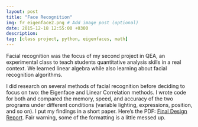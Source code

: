 ```yaml
---
layout: post
title: "Face Recognition"
img: fr_eigenface2.png # Add image post (optional)
date: 2015-12-18 12:55:00 +0300
description:
tag: [class project, python, eigenfaces, math]
---
```


Facial recognition was the focus of my second project in QEA, an experimental class to teach students quantitative analysis skills in a real context. We learned linear algebra while also learning about facial recognition algorithms.

I did research on several methods of facial recognition before deciding to focus on two: the Eigenface and Linear Correlation methods. I wrote code for both and compared the memory, speed, and accuracy of the two programs under different conditions (variable lighting, expressions, position, and so on). I put my findings in a short paper. Here’s the PDF: [Final Design Report](mary-keenan.github.io/assets/img/Final-Design-Report.pdf). Fair warning, some of the formatting is a little messed up.
